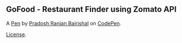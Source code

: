 GoFood  - Restaurant Finder  using  Zomato API
----------------------------------------------


A [Pen](https://codepen.io/pbairishal/pen/JMOdKz) by [Pradosh Ranjan Bairishal](https://codepen.io/pbairishal) on [CodePen](https://codepen.io).

[License](https://codepen.io/pbairishal/pen/JMOdKz/license).